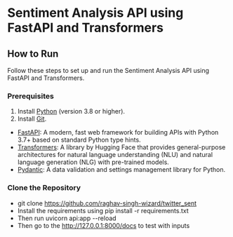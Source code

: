 # Sentiment Analysis API using FastAPI and Transformers

## How to Run

Follow these steps to set up and run the Sentiment Analysis API using FastAPI and Transformers.

### Prerequisites

1. Install [Python](https://www.python.org/) (version 3.8 or higher).
2. Install [Git](https://git-scm.com/).

- [FastAPI](https://fastapi.tiangolo.com/): A modern, fast web framework for building APIs with Python 3.7+ based on standard Python type hints.
- [Transformers](https://huggingface.co/transformers/): A library by Hugging Face that provides general-purpose architectures for natural language understanding (NLU) and natural language generation (NLG) with pre-trained models.
- [Pydantic](https://pydantic-docs.helpmanual.io/): A data validation and settings management library for Python.


### Clone the Repository
- git clone https://github.com/raghav-singh-wizard/twitter_sent
- Install the requirements using pip install -r requirements.txt
- Then run uvicorn api:app --reload
- Then go to the  http://127.0.0.1:8000/docs to test with inputs